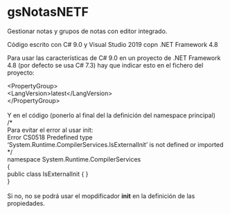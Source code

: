 # gsNotasNETF
 Gestionar notas y grupos de notas con editor integrado.
 
 Código escrito con C# 9.0 y Visual Studio 2019 copn .NET Framework 4.8
 
 Para usar las características de C# 9.0 en un proyecto de .NET Framework 4.8 (por defecto se usa C# 7.3)
 hay que indicar esto en el fichero del proyecto:<br>
 
   &lt;PropertyGroup&gt;<br>
    &lt;LangVersion>latest</LangVersion&gt;<br>
  &lt;/PropertyGroup&gt;<br>
<br>
Y en el código (ponerlo al final del la definición del namespace principal)<br>
/* <br>
Para evitar el error al usar init:<br>
Error CS0518 Predefined type ‘System.Runtime.CompilerServices.IsExternalInit’ is not defined or imported<br>
*/<br>
namespace System.Runtime.CompilerServices<br>
{<br>
    public class IsExternalInit { }<br>
}<br>
<br>
Si no, no se podrá usar el mopdificador <b>init</b> en la definición de las propiedades.
